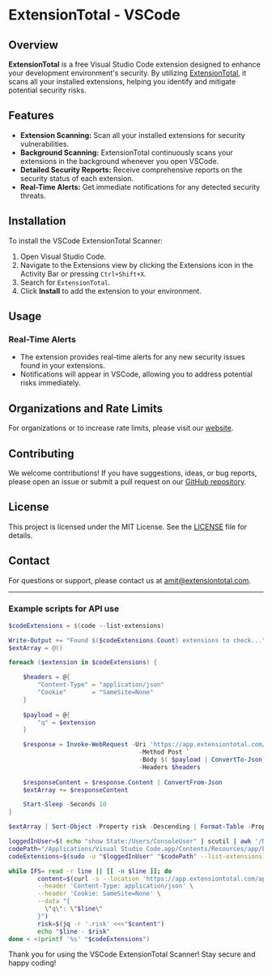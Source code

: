 # ExtensionTotal - VSCode

## Overview

**ExtensionTotal** is a free Visual Studio Code extension designed to enhance your development environment's security. By utilizing [ExtensionTotal](https://extensiontotal.com), it scans all your installed extensions, helping you identify and mitigate potential security risks.

## Features

- **Extension Scanning:** Scan all your installed extensions for security vulnerabilities.
- **Background Scanning:** ExtensionTotal continuously scans your extensions in the background whenever you open VSCode.
- **Detailed Security Reports:** Receive comprehensive reports on the security status of each extension.
- **Real-Time Alerts:** Get immediate notifications for any detected security threats.

## Installation

To install the VSCode ExtensionTotal Scanner:

1. Open Visual Studio Code.
2. Navigate to the Extensions view by clicking the Extensions icon in the Activity Bar or pressing `Ctrl+Shift+X`.
3. Search for `ExtensionTotal`.
4. Click **Install** to add the extension to your environment.

## Usage

### Real-Time Alerts

- The extension provides real-time alerts for any new security issues found in your extensions.
- Notifications will appear in VSCode, allowing you to address potential risks immediately.

## Organizations and Rate Limits

For organizations or to increase rate limits, please visit our [website](https://extensiontotal.com).

## Contributing

We welcome contributions! If you have suggestions, ideas, or bug reports, please open an issue or submit a pull request on our [GitHub repository](https://github.com/sand-security/extensiontotal-vscode).

## License

This project is licensed under the MIT License. See the [LICENSE](LICENSE) file for details.

## Contact

For questions or support, please contact us at [amit@extensiontotal.com](mailto:amit@extensiontotal.com).

---

### Example scripts for API use

```powershell
$codeExtensions = $(code --list-extensions)

Write-Output += "Found $($codeExtensions.Count) extensions to check..."
$extArray = @()

foreach ($extension in $codeExtensions) {

    $headers = @{ 
        "Content-Type" = "application/json"
        "Cookie"       = "SameSite=None"
    }
    
    $payload = @{
        "q" = $extension
    }

    $response = Invoke-WebRequest -Uri 'https://app.extensiontotal.com/api/getExtensionRisk' `
                                    -Method Post `
                                    -Body $( $payload | ConvertTo-Json) `
                                    -Headers $headers
    
    $responseContent = $response.Content | ConvertFrom-Json
    $extArray += $responseContent

    Start-Sleep -Seconds 10
}

$extArray | Sort-Object -Property risk -Descending | Format-Table -Property display_name, version, risk, updated_at 
```

```bash
loggedInUser=$( echo "show State:/Users/ConsoleUser" | scutil | awk '/Name :/ { print $3 }' )
codePath="/Applications/Visual Studio Code.app/Contents/Resources/app/bin/code"
codeExtensions=$(sudo -u "$loggedInUser" "$codePath" --list-extensions)

while IFS= read -r line || [[ -n $line ]]; do
        content=$(curl -s --location 'https://app.extensiontotal.com/api/getExtensionRisk' \
        --header 'Content-Type: application/json' \
        --header 'Cookie: SameSite=None' \
        --data "{
          \"q\": \"$line\"
        }")
        risk=$(jq -r '.risk' <<<"$content")
        echo "$line - $risk"
done < <(printf '%s' "$codeExtensions")
```

Thank you for using the VSCode ExtensionTotal Scanner! Stay secure and happy coding!
